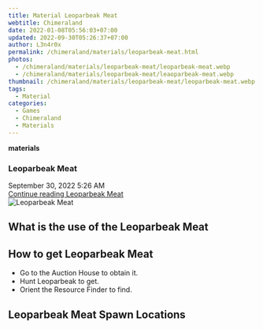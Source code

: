 ```yaml
---
title: Material Leoparbeak Meat
webtitle: Chimeraland
date: 2022-01-08T05:56:03+07:00
updated: 2022-09-30T05:26:37+07:00
author: L3n4r0x
permalink: /chimeraland/materials/leoparbeak-meat.html
photos:
  - /chimeraland/materials/leoparbeak-meat/leoparbeak-meat.webp
  - /chimeraland/materials/leoparbeak-meat/leaoparbeak-meat.webp
thumbnail: /chimeraland/materials/leoparbeak-meat/leoparbeak-meat.webp
tags:
  - Material
categories:
  - Games
  - Chimeraland
  - Materials
---
```


<section id="bootstrap-wrapper">
  <link
    rel="stylesheet"
    href="https://cdn.statically.io/gh/dimaslanjaka/Web-Manajemen/40ac3225/css/bootstrap-4.5-wrapper.css"
  />
  <div
    class="row g-0 border rounded overflow-hidden flex-md-row mb-4 shadow-sm position-relative"
  >
    <div class="col p-4 d-flex flex-column position-static">
      <strong class="d-inline-block mb-2 text-success">materials</strong>
      <h3 class="mb-0">Leoparbeak Meat</h3>
      <div class="mb-1 text-muted">September 30, 2022 5:26 AM</div>
      <a
        href="/chimeraland/materials/leoparbeak-meat.html"
        class="stretched-link d-none"
        >Continue reading Leoparbeak Meat</a
      >
    </div>
    <div class="col-auto d-none d-lg-block">
      <img
        src="/chimeraland/materials/leoparbeak-meat/leoparbeak-meat.webp"
        alt="Leoparbeak Meat"
      />
    </div>
  </div>
  <div class="row">
    <div class="col-lg-6 col-12 mb-2">
      <div class="card">
        <div class="card-body">
          <h2 class="card-title">What is the use of the Leoparbeak Meat</h2>
          <div class="card-text"><ul></ul></div>
        </div>
      </div>
    </div>
    <div class="col-lg-6 col-12 mb-2">
      <div class="card">
        <div class="card-body">
          <h2 class="card-title">How to get Leoparbeak Meat</h2>
          <div class="card-text">
            <ul>
              <li>Go to the Auction House to obtain it.</li>
              <li>Hunt Leoparbeak to get.</li>
              <li>Orient the Resource Finder to find.</li>
            </ul>
          </div>
        </div>
      </div>
    </div>
    <div class="col-12 mb-2">
      <h2>Leoparbeak Meat Spawn Locations</h2>
      <div></div>
      <div></div>
    </div>
  </div>
</section>